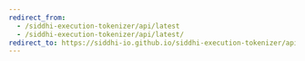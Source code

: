 ```yaml
---
redirect_from:
  - /siddhi-execution-tokenizer/api/latest
  - /siddhi-execution-tokenizer/api/latest/
redirect_to: https://siddhi-io.github.io/siddhi-execution-tokenizer/api/latest/
---
```

